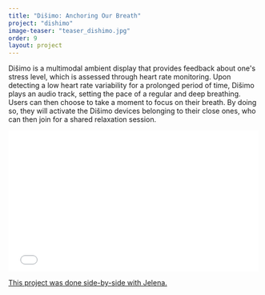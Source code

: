 ```yaml
---
title: "Dišimo: Anchoring Our Breath"
project: "dishimo"
image-teaser: "teaser_dishimo.jpg"
order: 9
layout: project
---
```


Dišimo is a multimodal ambient display that provides feedback about one's stress level, which is assessed through heart rate monitoring. Upon detecting a low heart rate variability for a prolonged period of time, Dišimo plays an audio track, setting the pace of a regular and deep breathing. Users can then choose to take a moment to focus on their breath. By doing so, they will activate the Dišimo devices belonging to their close ones, who can then join for a shared relaxation session.

<iframe src="//player.vimeo.com/video/257812452" width="500" height="281" frameborder="0" webkitallowfullscreen mozallowfullscreen allowfullscreen ></iframe>

[This project was done side-by-side with Jelena.](http://jmladeno.net/index.php/2018/02/19/disimo-chi-demo-2018/)